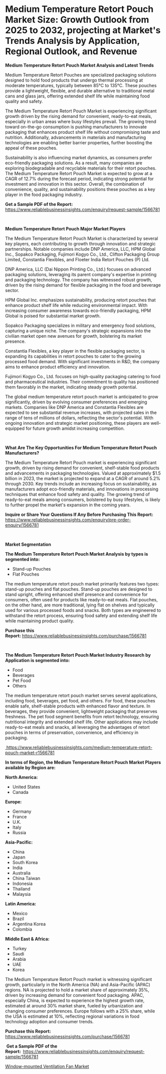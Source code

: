 <p><h1>Medium Temperature Retort Pouch Market Size: Growth Outlook from 2025 to 2032, projecting at Market's Trends Analysis by Application, Regional Outlook, and Revenue</h1></p><p><strong>Medium Temperature Retort Pouch Market Analysis and Latest Trends</strong></p>
<p><p>Medium Temperature Retort Pouches are specialized packaging solutions designed to hold food products that undergo thermal processing at moderate temperatures, typically between 85°C to 135°C. These pouches provide a lightweight, flexible, and durable alternative to traditional metal cans and glass jars, offering extended shelf life while maintaining food quality and safety. </p><p>The Medium Temperature Retort Pouch Market is experiencing significant growth driven by the rising demand for convenient, ready-to-eat meals, especially in urban areas where busy lifestyles prevail. The growing trend toward on-the-go consumption is pushing manufacturers to innovate packaging that enhances product shelf life without compromising taste and nutrition. Additionally, advancements in materials and manufacturing technologies are enabling better barrier properties, further boosting the appeal of these pouches.</p><p>Sustainability is also influencing market dynamics, as consumers prefer eco-friendly packaging solutions. As a result, many companies are exploring biodegradable and recyclable materials for their retort pouches. The Medium Temperature Retort Pouch Market is expected to grow at a CAGR of 12.7% during the forecast period, indicating strong potential for investment and innovation in this sector. Overall, the combination of convenience, quality, and sustainability positions these pouches as a key player in the food packaging industry.</p></p>
<p><strong>Get a Sample PDF of the Report:&nbsp;</strong> <a href="https://www.reliablebusinessinsights.com/enquiry/request-sample/1566781?utm_campaign=3035&utm_medium=2&utm_source=Github&utm_content=ia&utm_term=22032025&utm_id=medium-temperature-retort-pouch">https://www.reliablebusinessinsights.com/enquiry/request-sample/1566781</a></p>
<p>&nbsp;</p>
<p><strong>Medium Temperature Retort Pouch Major Market Players</strong></p>
<p><p>The Medium Temperature Retort Pouch Market is characterized by several key players, each contributing to growth through innovation and strategic partnerships. Notable companies include DNP America, LLC, HPM Global Inc., Sopakco Packaging, Fujimori Kogyo Co., Ltd., Clifton Packaging Group Limited, Constantia Flexibles, and Floeter India Retort Pouches (P) Ltd.</p><p>DNP America, LLC (Dai Nippon Printing Co., Ltd.) focuses on advanced packaging solutions, leveraging its parent company's expertise in printing and packaging technology. The company has witnessed robust growth, driven by the rising demand for flexible packaging in the food and beverage sector. </p><p>HPM Global Inc. emphasizes sustainability, producing retort pouches that enhance product shelf life while reducing environmental impact. With increasing consumer awareness towards eco-friendly packaging, HPM Global is poised for substantial market growth.</p><p>Sopakco Packaging specializes in military and emergency food solutions, capturing a unique niche. The company's strategic expansions into the civilian market open new avenues for growth, bolstering its market presence.</p><p>Constantia Flexibles, a key player in the flexible packaging sector, is expanding its capabilities in retort pouches to cater to the growing processed food demand. With significant investments in R&D, the company aims to enhance product efficiency and innovation.</p><p>Fujimori Kogyo Co., Ltd. focuses on high-quality packaging catering to food and pharmaceutical industries. Their commitment to quality has positioned them favorably in the market, indicating steady growth potential.</p><p>The global medium temperature retort pouch market is anticipated to grow significantly, driven by evolving consumer preferences and emerging markets. Companies like DNP America and Constantia Flexibles are expected to see substantial revenue increases, with projected sales in the range of tens of millions of dollars, reflecting the sector's potential. With ongoing innovation and strategic market positioning, these players are well-equipped for future growth amidst increasing competition.</p></p>
<p>&nbsp;</p>
<p><strong>What Are The Key Opportunities For Medium Temperature Retort Pouch Manufacturers?</strong></p>
<p><p>The Medium Temperature Retort Pouch market is experiencing significant growth, driven by rising demand for convenient, shelf-stable food products and advancements in packaging technologies. Valued at approximately $1.5 billion in 2023, the market is projected to expand at a CAGR of around 5.2% through 2030. Key trends include an increasing focus on sustainability, as manufacturers adopt eco-friendly materials, and innovations in processing techniques that enhance food safety and quality. The growing trend of ready-to-eat meals among consumers, bolstered by busy lifestyles, is likely to further propel the market's expansion in the coming years.</p></p>
<p><strong>Inquire or Share Your Questions If Any Before Purchasing This Report:</strong> <a href="https://www.reliablebusinessinsights.com/enquiry/pre-order-enquiry/1566781?utm_campaign=3035&utm_medium=2&utm_source=Github&utm_content=ia&utm_term=22032025&utm_id=medium-temperature-retort-pouch">https://www.reliablebusinessinsights.com/enquiry/pre-order-enquiry/1566781</a></p>
<p>&nbsp;</p>
<p><strong>Market Segmentation</strong></p>
<p><strong>The Medium Temperature Retort Pouch Market Analysis by types is segmented into:</strong></p>
<p><ul><li>Stand-up Pouches</li><li>Flat Pouches</li></ul></p>
<p><p>The medium temperature retort pouch market primarily features two types: stand-up pouches and flat pouches. Stand-up pouches are designed to stand upright, offering enhanced shelf presence and convenience for consumers, often used for products like ready-to-eat meals. Flat pouches, on the other hand, are more traditional, lying flat on shelves and typically used for various processed foods and snacks. Both types are engineered to withstand the retort process, ensuring food safety and extending shelf life while maintaining product quality.</p></p>
<p><strong>Purchase this Report:&nbsp;</strong><a href="https://www.reliablebusinessinsights.com/purchase/1566781?utm_campaign=3035&utm_medium=2&utm_source=Github&utm_content=ia&utm_term=22032025&utm_id=medium-temperature-retort-pouch">https://www.reliablebusinessinsights.com/purchase/1566781</a></p>
<p>&nbsp;</p>
<p><strong>The Medium Temperature Retort Pouch Market Industry Research by Application is segmented into:</strong></p>
<p><ul><li>Food</li><li>Beverages</li><li>Pet Food</li><li>Others</li></ul></p>
<p><p>The medium temperature retort pouch market serves several applications, including food, beverages, pet food, and others. For food, these pouches enable safe, shelf-stable products with enhanced flavor and texture. In beverages, they provide convenient, lightweight packaging that preserves freshness. The pet food segment benefits from retort technology, ensuring nutritional integrity and extended shelf life. Other applications may include ready-to-eat meals and snacks, all leveraging the advantages of retort pouches in terms of preservation, convenience, and efficiency in packaging.</p></p>
<p><a href="https://www.reliablebusinessinsights.com/medium-temperature-retort-pouch-market-r1566781?utm_campaign=3035&utm_medium=2&utm_source=Github&utm_content=ia&utm_term=22032025&utm_id=medium-temperature-retort-pouch">&nbsp;https://www.reliablebusinessinsights.com/medium-temperature-retort-pouch-market-r1566781</a></p>
<p><strong>In terms of Region, the Medium Temperature Retort Pouch Market Players available by Region are:</strong></p>
<p>
    <p> <strong> North America: </strong>
        <ul>
            <li>United States</li>
            <li>Canada</li>
        </ul>
        </p> 
    <p> <strong> Europe: </strong>
        <ul>
            <li>Germany</li>
            <li>France</li>
            <li>U.K.</li>
            <li>Italy</li>
            <li>Russia</li>
        </ul>
        </p> 
    <p> <strong> Asia-Pacific: </strong>
        <ul>
            <li>China</li>
            <li>Japan</li>
            <li>South Korea</li>
            <li>India</li>
            <li>Australia</li>
            <li>China Taiwan</li>
            <li>Indonesia</li>
            <li>Thailand</li>
            <li>Malaysia</li>
        </ul>
        </p> 
    <p> <strong> Latin America: </strong>
        <ul>
            <li>Mexico</li>
            <li>Brazil</li>
            <li>Argentina Korea</li>
            <li>Colombia</li>
        </ul>
        </p> 
    <p> <strong> Middle East & Africa: </strong>
        <ul>
            <li>Turkey</li>
            <li>Saudi</li>
            <li>Arabia</li>
            <li>UAE</li>
            <li>Korea</li>
        </ul>
    </p>
    </p>
<p><p>The Medium Temperature Retort Pouch market is witnessing significant growth, particularly in the North America (NA) and Asia-Pacific (APAC) regions. NA is projected to hold a market share of approximately 35%, driven by increasing demand for convenient food packaging. APAC, especially China, is expected to experience the highest growth rate, estimated at around 30% market share, fueled by urbanization and changing consumer preferences. Europe follows with a 25% share, while the USA is estimated at 10%, reflecting regional variations in food technology adoption and consumer trends.</p></p>
<p><strong>Purchase this Report: </strong><a href="https://www.reliablebusinessinsights.com/purchase/1566781?utm_campaign=3035&utm_medium=2&utm_source=Github&utm_content=ia&utm_term=22032025&utm_id=medium-temperature-retort-pouch">https://www.reliablebusinessinsights.com/purchase/1566781</a></p>
<p>&nbsp;<strong>Get a Sample PDF of the Report:&nbsp;&nbsp;</strong><a href="https://www.reliablebusinessinsights.com/enquiry/request-sample/1566781?utm_campaign=3035&utm_medium=2&utm_source=Github&utm_content=ia&utm_term=22032025&utm_id=medium-temperature-retort-pouch">https://www.reliablebusinessinsights.com/enquiry/request-sample/1566781</a></p>
<p><strong></strong></p>
<p><p><a href="https://github.com/beroxiluwaya/Market-Research-Report-List-1/blob/main/window-mounted-ventilation-fan-market.md?utm_campaign=3035&utm_medium=2&utm_source=Github&utm_content=ia&utm_term=22032025&utm_id=medium-temperature-retort-pouch">Window-mounted Ventilation Fan Market</a></p></p>